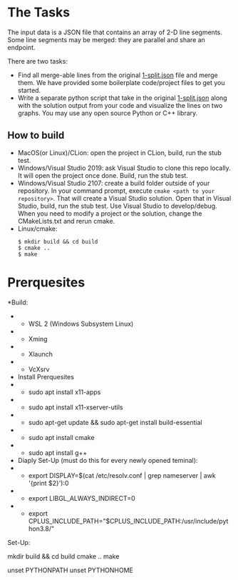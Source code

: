 # The Tasks
The input data is a JSON file that contains an array of 2-D line segments. Some line segments may be merged: they are parallel and share an endpoint. 

There are two tasks: 
* Find all merge-able lines from the original [1-split.json](test/assets/1-split.json) file and merge them. We have provided some boilerplate code/project files to get you started.
* Write a separate python script that take in the original [1-split.json](test/assets/1-split.json) along with the solution output from your code and visualize the lines on two graphs. You may use any open source Python or C++ library. 

## How to build
* MacOS(or Linux)/CLion: open the project in CLion, build, run the stub test.
* Windows/Visual Studio 2019: ask Visual Studio to clone this repo locally. It will open the project once done. Build, run the stub test.
* Windows/Visual Studio 2107: create a build folder outside of your repository. In your command prompt, execute ``cmake <path to your repository>``. That will create a Visual Studio solution. Open that in Visual Studio, build, run the stub test. Use Visual Studio to develop/debug. When you need to modify a project or the solution, change the CMakeLists.txt and rerun cmake.
* Linux/cmake:
  ```
  $ mkdir build && cd build
  $ cmake ..
  $ make
  ```

# Prerquesites
*Build:
* * WSL 2 (Windows Subsystem Linux) 
* * Xming
* * Xlaunch 
* * VcXsrv
* Install Prerquesites
* * sudo apt install x11-apps
* * sudo apt install x11-xserver-utils
* * sudo apt-get update && sudo apt-get install build-essential
* * sudo apt install cmake
* * sudo apt install g++
* Diaply Set-Up (must do this for every newly opened teminal):
* * export DISPLAY=$(cat /etc/resolv.conf | grep nameserver | awk '{print $2}'):0
* * export LIBGL_ALWAYS_INDIRECT=0
* * export CPLUS_INCLUDE_PATH="$CPLUS_INCLUDE_PATH:/usr/include/python3.8/"

Set-Up:

mkdir build && cd build
cmake ..
make

unset PYTHONPATH
unset PYTHONHOME
